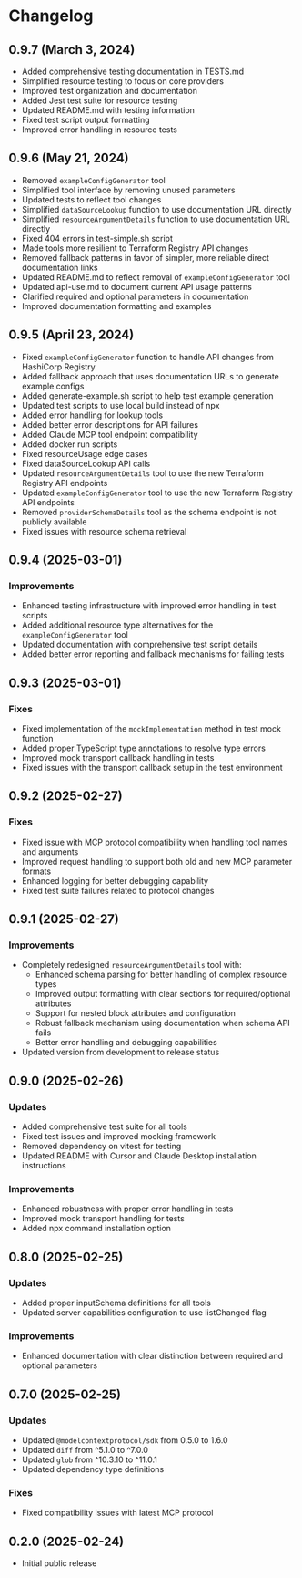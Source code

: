 # Changelog

## 0.9.7 (March 3, 2024)
- Added comprehensive testing documentation in TESTS.md
- Simplified resource testing to focus on core providers
- Improved test organization and documentation
- Added Jest test suite for resource testing
- Updated README.md with testing information
- Fixed test script output formatting
- Improved error handling in resource tests

## 0.9.6 (May 21, 2024)
- Removed `exampleConfigGenerator` tool
- Simplified tool interface by removing unused parameters
- Updated tests to reflect tool changes
- Simplified `dataSourceLookup` function to use documentation URL directly
- Simplified `resourceArgumentDetails` function to use documentation URL directly
- Fixed 404 errors in test-simple.sh script
- Made tools more resilient to Terraform Registry API changes
- Removed fallback patterns in favor of simpler, more reliable direct documentation links
- Updated README.md to reflect removal of `exampleConfigGenerator` tool
- Updated api-use.md to document current API usage patterns
- Clarified required and optional parameters in documentation
- Improved documentation formatting and examples

## 0.9.5 (April 23, 2024)
- Fixed `exampleConfigGenerator` function to handle API changes from HashiCorp Registry
- Added fallback approach that uses documentation URLs to generate example configs
- Added generate-example.sh script to help test example generation
- Updated test scripts to use local build instead of npx
- Added error handling for lookup tools
- Added better error descriptions for API failures
- Added Claude MCP tool endpoint compatibility
- Added docker run scripts
- Fixed resourceUsage edge cases
- Fixed dataSourceLookup API calls
- Updated `resourceArgumentDetails` tool to use the new Terraform Registry API endpoints
- Updated `exampleConfigGenerator` tool to use the new Terraform Registry API endpoints
- Removed `providerSchemaDetails` tool as the schema endpoint is not publicly 
available
- Fixed issues with resource schema retrieval

## 0.9.4 (2025-03-01)

### Improvements
- Enhanced testing infrastructure with improved error handling in test scripts
- Added additional resource type alternatives for the `exampleConfigGenerator` tool
- Updated documentation with comprehensive test script details
- Added better error reporting and fallback mechanisms for failing tests

## 0.9.3 (2025-03-01)

### Fixes
- Fixed implementation of the `mockImplementation` method in test mock function
- Added proper TypeScript type annotations to resolve type errors
- Improved mock transport callback handling in tests
- Fixed issues with the transport callback setup in the test environment

## 0.9.2 (2025-02-27)

### Fixes
- Fixed issue with MCP protocol compatibility when handling tool names and arguments
- Improved request handling to support both old and new MCP parameter formats
- Enhanced logging for better debugging capability
- Fixed test suite failures related to protocol changes

## 0.9.1 (2025-02-27)

### Improvements
- Completely redesigned `resourceArgumentDetails` tool with:
  - Enhanced schema parsing for better handling of complex resource types
  - Improved output formatting with clear sections for required/optional attributes
  - Support for nested block attributes and configuration
  - Robust fallback mechanism using documentation when schema API fails
  - Better error handling and debugging capabilities
- Updated version from development to release status

## 0.9.0 (2025-02-26)

### Updates
- Added comprehensive test suite for all tools
- Fixed test issues and improved mocking framework
- Removed dependency on vitest for testing
- Updated README with Cursor and Claude Desktop installation instructions

### Improvements
- Enhanced robustness with proper error handling in tests
- Improved mock transport handling for tests
- Added npx command installation option

## 0.8.0 (2025-02-25)

### Updates
- Added proper inputSchema definitions for all tools
- Updated server capabilities configuration to use listChanged flag

### Improvements
- Enhanced documentation with clear distinction between required and optional parameters

## 0.7.0 (2025-02-25)

### Updates
- Updated `@modelcontextprotocol/sdk` from 0.5.0 to 1.6.0
- Updated `diff` from ^5.1.0 to ^7.0.0
- Updated `glob` from ^10.3.10 to ^11.0.1
- Updated dependency type definitions

### Fixes
- Fixed compatibility issues with latest MCP protocol

## 0.2.0 (2025-02-24)

- Initial public release 